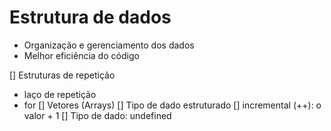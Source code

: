 # Estrutura de dados

- Organização e gerenciamento dos dados
- Melhor eficiência do código

[] Estruturas de repetição

- laço de repetição
- for [] Vetores (Arrays) [] Tipo de dado estruturado [] incremental (++): o valor + 1 [] Tipo de dado: undefined
